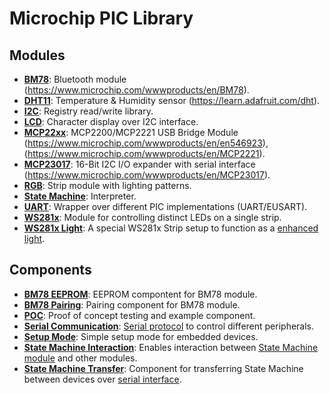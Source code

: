 # Microchip PIC Library

## Modules

- [**BM78**](modules/bm78.c): Bluetooth module
  (https://www.microchip.com/wwwproducts/en/BM78).
- [**DHT11**](modules/dht11.c): Temperature & Humidity sensor
  (https://learn.adafruit.com/dht).
- [**I2C**](modules/i2c.c): Registry read/write library.
- [**LCD**](modules/lcd.c): Character display over I2C interface.
- [**MCP22xx**](modules/mcp22xx.c): MCP2200/MCP2221 USB Bridge Module
  (https://www.microchip.com/wwwproducts/en/en546923),
  (https://www.microchip.com/wwwproducts/en/MCP2221).
- [**MCP23017**](modules/mcp23017.c): 16-Bit I2C I/O expander with serial
  interface (https://www.microchip.com/wwwproducts/en/MCP23017).
- [**RGB**](modules/rgb.c): Strip module with lighting patterns.
- [**State Machine**](modules/state_machine.c): Interpreter.
- [**UART**](modules/uart.c): Wrapper over different PIC implementations
  (UART/EUSART).
- [**WS281x**](modules/ws281x.c): Module for controlling distinct LEDs on a
  single strip.
- [**WS281x Light**](modules/ws281x_light.c): A special WS281x Strip setup to
  function as a [enhanced light](https://blog.kubovy.eu/2018/02/11/status-light-with-raspberry-pi-zero-and-w2812-led-strip/).

## Components

- [**BM78 EEPROM**](components/bm78_eeprom.c): EEPROM compontent for BM78
  module.
- [**BM78 Pairing**](components/bm78_pairing.c): Pairing component for BM78
  module.
- [**POC**](components/poc.c): Proof of concept testing and example component.
- [**Serial Communication**](components/serial_communication.c): 
  [Serial protocol](SerialCommunication.md) to control different peripherals.
- [**Setup Mode**](components/setup_mode.c): Simple setup mode for embedded
  devices. 
- [**State Machine Interaction**](components/state_machine_interaction.c): 
  Enables interaction between [State Machine module](module/state_machine.c) and
  other modules.
- [**State Machine Transfer**](components/state_machine_transfer.c): Component
  for transferring State Machine between devices over
  [serial interface](SerialCommunication.md).

